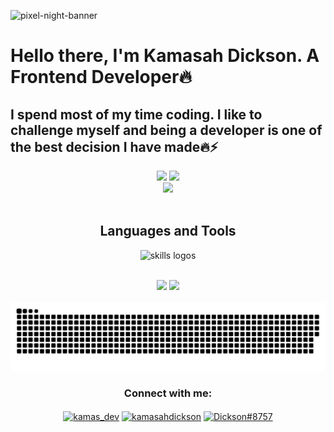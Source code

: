 
![pixel-night-banner](https://github.com/Kamasah-Dickson/Kamasah-Dickson/assets/86136379/f0ea5680-1c02-4cd6-b3e8-ec06e282ea5f)

# Hello there, I'm Kamasah Dickson. A Frontend Developer🔥
## I spend most of my time coding. I like to challenge myself and  being a developer is one of the best decision I have made🔥⚡</h3>

<div align="center">
 <img src="https://github-readme-stats.vercel.app/api?username=Kamasah-Dickson&show_icons=true&theme=tokyonight&hide_border=true"/>
 <img src="https://github-readme-stats.vercel.app/api/top-langs/?username=Kamasah-Dickson&layout=compact&langs_count=10&theme=tokyonight&hide_border=true&count-private=true"/>
 </div>
  
<div align="center">
<img src="https://github-profile-summary-cards.vercel.app/api/cards/profile-details?username=Kamasah-Dickson&theme=tokyonight"/>
 </div>

</a> 
<br>
<h2 align="center">Languages and Tools</h2>
<p align="center">
  <img src="https://skillicons.dev/icons?i=git,github,express,jest,redux,vite,html,css,sass,tailwind,nodejs,js,ts,react,solidity,nextjs,firebase,mongodb,figma,dart&perline=10" alt="skills logos" />
  </p>
<br>

<div align="center">
<img src="http://github-readme-streak-stats.herokuapp.com?user=Kamasah-Dickson&theme=tokyonight&hide_border=true"/>
<img src="https://github-profile-summary-cards.vercel.app/api/cards/most-commit-language?username=Kamasah-Dickson&theme=tokyonight"/>
</div>
     
<br>

<div align="center">
<img src="https://github.com/Kamasah-Dickson/Kamasah-Dickson/blob/output/github-contribution-grid-snake-dark.svg"/>
 </div>

<h3 align="center">Connect with me:</h3>
<p align="center">
<a href="https://twitter.com/kamas_dev" target="blank"><img align="center" src="https://raw.githubusercontent.com/rahuldkjain/github-profile-readme-generator/master/src/images/icons/Social/twitter.svg" alt="kamas_dev" height="30" width="40" /></a>
<a href="https://linkedin.com/in/kamasahdickson" target="blank"><img align="center" src="https://raw.githubusercontent.com/rahuldkjain/github-profile-readme-generator/master/src/images/icons/Social/linked-in-alt.svg" alt="kamasahdickson" height="30" width="40" /></a>
<a href="https://discord.gg/Dickson#8757" target="blank"><img align="center" src="https://raw.githubusercontent.com/rahuldkjain/github-profile-readme-generator/master/src/images/icons/Social/discord.svg" alt="Dickson#8757" height="30" width="40" /></a>
</p>
